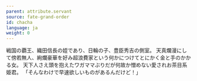 ```yaml
---
parent: attribute.servant
source: fate-grand-order
id: chacha
language: ja
weight: 0
---
```


戦国の覇王、織田信長の姪であり、日輪の子、豊臣秀吉の側室。
天真爛漫にして傍若無人、絢爛豪華を好み超浪費家という何かにつけてとにかく金と手のかかる女。
天下人さえ頭を抱えたワガママぶりだが何故か憎めない愛されお茶目系姫君。
「そんなわけで早速欲しいものがあるんだけど！」
